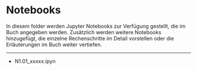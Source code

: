 # Notebooks

In diesem folder werden Jupyter Notebooks zur Verfügung gestellt, die im Buch angegeben werden. Zusätzlich werden weitere Notebooks hinzugefügt, die einzelne Rechenschritte im Detail vorstellen oder die Erläuterungen im Buch weiter vertiefen.   

-----------------
- N1.01_xxxxx.ipyn 
